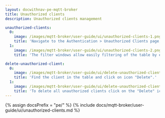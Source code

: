 ```yaml
---
layout: docwithnav-pe-mqtt-broker
title: Unauthorized clients
description: Unauthorized clients management

unauthorized-clients:
  0:
    image: /images/mqtt-broker/user-guide/ui/unauthorized-clients-1.png
    title: 'Navigate to the Authentication > Unauthorized Clients page, table shows clients that could not pass authorization.'
  1:
    image: /images/mqtt-broker/user-guide/ui/unauthorized-clients-2.png
    title: 'The filter windows allow easily filtering of the table by each column and date.'

delete-unauthorized-client:
  0:
    image: /images/mqtt-broker/user-guide/ui/delete-unauthorized-client-1.png
    title: 'Find the client in the table and click on icon "Delete".'
  1:
    image: /images/mqtt-broker/user-guide/ui/delete-unauthorized-client-2.png
    title: 'To delete all unauthorized clients click on the "Delete" icon in the top right corner of the table.'
---
```


{% assign docsPrefix = "pe/" %}
{% include docs/mqtt-broker/user-guide/ui/unauthorized-clients.md %}
